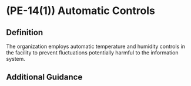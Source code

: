 
# (PE-14(1)) Automatic Controls

## Definition

The organization employs automatic temperature and humidity controls in the facility to prevent fluctuations potentially harmful to the information system.

## Additional Guidance


